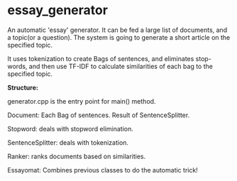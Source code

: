 ﻿# essay_generator

An automatic 'essay' generator. It can be fed a large list of documents, and a topic(or a question). The system is going to generate a short article on the specified topic.

It uses tokenization to create Bags of sentences, and eliminates stop-words, and then use TF-IDF to calculate similarities of each bag to the specified topic.

<b>Structure:</b>

generator.cpp is the entry point for main() method.

Document: Each Bag of sentences. Result of SentenceSplitter.

Stopword: deals with stopword elimination.

SentenceSplitter: deals with tokenization.

Ranker: ranks documents based on similarities.

Essayomat: Combines previous classes to do the automatic trick!
